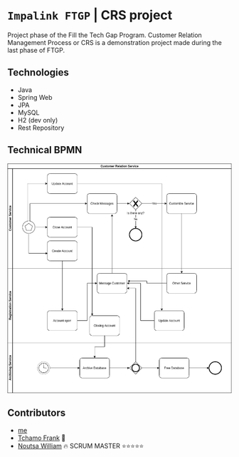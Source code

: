# `Impalink FTGP` | CRS project

Project phase of the Fill the Tech Gap Program. Customer Relation Management Process or CRS is a demonstration project made during the last phase of FTGP.

## Technologies
* Java
* Spring Web
* JPA
* MySQL
* H2 (dev only)
* Rest Repository

## Technical BPMN
![](./pics/CRSTechnicalBPMN.png)

## Contributors
- [me](https://github.com/47leonel-wabo)
- [Tchamo Frank](https://github.com/franck2019) 🚀
- [Noutsa William](https://github.com/NC-52) 🔥 SCRUM MASTER ⭐⭐⭐⭐⭐
